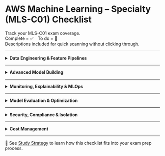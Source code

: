 # AWS Machine Learning – Specialty (MLS-C01) Checklist

Track your MLS-C01 exam coverage.  
Complete = ✅ To do = 🔲  
Descriptions included for quick scanning without clicking through.

---

<details>
<summary><strong>Data Engineering & Feature Pipelines</strong></summary>

| Status | Topic | Description |
|--------|--------|-------------|
| ✅ | [SageMaker Data Wrangler](../ml/sagemaker-data-wrangler.md) | Visual data prep tool inside SageMaker Studio |
| ✅ | [AWS Glue Jobs (Python/Spark)](../data-analytics/glue.md) | Run scalable ETL pipelines on semi-structured data |
| ✅ | [Redshift Spectrum](../data-analytics/redshift-spectrum.md) | Query S3 data using Redshift SQL engine |
| ✅ | [Athena with S3](../data-analytics/athena.md) | SQL queries on S3 data using Presto |
| 🔲 | [Data Versioning Strategies](../ml/data-versioning.md) | Keep track of datasets and features over time |

</details>

---

<details>
<summary><strong>Advanced Model Building</strong></summary>

| Status | Topic | Description |
|--------|--------|-------------|
| 🔲 | [SageMaker Script Mode](../ml/sagemaker-script-mode.md) | Use custom training scripts in built-in containers |
| ✅ | [Custom Training Jobs](../ml/sagemaker-training.md) | Bring your own code and control infrastructure |
| ✅ | [Hyperparameter Optimization](../ml/sagemaker-tuning.md) | Efficient search across parameter space |
| 🔲 | [Bring Your Own Container (BYOC)](../ml/sagemaker-byoc.md) | Package custom code as Docker images |
| 🔲 | [Multi-Model Endpoints (MMEs)](../ml/sagemaker-mme.md) | Host multiple models on a single endpoint |
| 🔲 | [SageMaker Neo](../ml/sagemaker-neo.md) | Compile models for edge deployment |

</details>

---

<details>
<summary><strong>Monitoring, Explainability & MLOps</strong></summary>

| Status | Topic | Description |
|--------|--------|-------------|
| 🔲 | [SageMaker Model Monitor](../ml/sagemaker-model-monitor.md) | Detect drift in production predictions |
| 🔲 | [SageMaker Clarify](../ml/sagemaker-clarify.md) | Bias detection and feature attribution |
| 🔲 | [Bias Detection](../ml/fairness.md) | Concepts and tools for ensuring fairness |
| ✅ | [SageMaker Pipelines](../ml/sagemaker-pipelines.md) | Automate ML workflows from raw data to deployment |
| ✅ | [Model Registry & Versioning](../ml/sagemaker-model-registry.md) | Manage production-ready model versions |
| 🔲 | [Workflow Automation (Step Functions / EventBridge)](../ml/sagemaker-automation.md) | Trigger training, evaluation, and deployment pipelines |

</details>

---

<details>
<summary><strong>Model Evaluation & Optimization</strong></summary>

| Status | Topic | Description |
|--------|--------|-------------|
| ✅ | [Classification Metrics](../ml/metrics-classification.md) | Evaluate model accuracy, precision, recall, etc. |
| ✅ | [Regression Metrics](../ml/metrics-regression.md) | Evaluate continuous prediction errors |
| 🔲 | [Handling Imbalanced Datasets](../ml/imbalanced-datasets.md) | Improve recall/precision on skewed data |
| ✅ | [Bias/Variance Tradeoffs](../ml/model-tuning-theory.md) | Diagnose overfitting or underfitting models |
| 🔲 | [Feature Importance](../ml/feature-importance.md) | Identify which inputs most influence predictions |

</details>

---

<details>
<summary><strong>Security, Compliance & Isolation</strong></summary>

| Status | Topic | Description |
|--------|--------|-------------|
| ✅ | [KMS Encryption](../security/kms.md) | Protect model artifacts and data in SageMaker |
| ✅ | [VPC-Only Access to SageMaker](../ml/sagemaker-vpc.md) | Isolate training and endpoints in private networks |
| ✅ | [IAM Role Permissions by Pipeline Stage](../ml/sagemaker-iam.md) | Secure step-by-step access in pipelines |
| ✅ | [Audit with CloudTrail](../monitoring/cloudtrail.md) | Track and analyze access to ML resources |
| 🔲 | [Cross-Account Access Controls](../ml/cross-account-ml.md) | Secure access to models across environments |

</details>

---

<details>
<summary><strong>Cost Management</strong></summary>

| Status | Topic | Description |
|--------|--------|-------------|
| ✅ | [Spot Instances for Training](../ml/sagemaker-spot.md) | Reduce cost using interruptible instances |
| 🔲 | [Batch vs Real-Time Inference](../ml/inference-strategies.md) | Choose deployment mode based on latency needs |
| 🔲 | [Pipeline Reuse & Caching](../ml/sagemaker-caching.md) | Optimize repeat pipeline steps with cache hits |
| ✅ | [Controlling Training Duration & Resources](../ml/sagemaker-cost.md) | Reduce overhead by picking the right instance type |

</details>

---

📘 See [Study Strategy](./STUDY_STRATEGY.md) to learn how this checklist fits into your exam prep process.